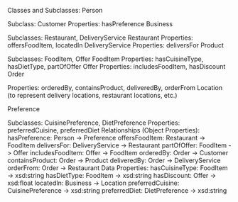 Classes and Subclasses:
Person

Subclass: Customer
Properties: hasPreference
Business

Subclasses: Restaurant, DeliveryService
Restaurant Properties: offersFoodItem, locatedIn
DeliveryService Properties: deliversFor
Product

Subclasses: FoodItem, Offer
FoodItem Properties: hasCuisineType, hasDietType, partOfOffer
Offer Properties: includesFoodItem, hasDiscount
Order

Properties: orderedBy, containsProduct, deliveredBy, orderFrom
Location (to represent delivery locations, restaurant locations, etc.)

Preference

Subclasses: CuisinePreference, DietPreference
Properties: preferredCuisine, preferredDiet
Relationships (Object Properties):
hasPreference: Person -> Preference
offersFoodItem: Restaurant -> FoodItem
deliversFor: DeliveryService -> Restaurant
partOfOffer: FoodItem -> Offer
includesFoodItem: Offer -> FoodItem
orderedBy: Order -> Customer
containsProduct: Order -> Product
deliveredBy: Order -> DeliveryService
orderFrom: Order -> Restaurant
Data Properties:
hasCuisineType: FoodItem -> xsd:string
hasDietType: FoodItem -> xsd:string
hasDiscount: Offer -> xsd:float
locatedIn: Business -> Location
preferredCuisine: CuisinePreference -> xsd:string
preferredDiet: DietPreference -> xsd:string